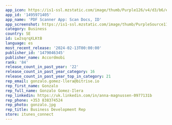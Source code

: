 ```yaml
---
app_icon: https://is1-ssl.mzstatic.com/image/thumb/Purple126/v4/d3/b6/e9/d3b6e921-86b6-2997-0446-59eff58f6a61/AppIcon-0-0-1x_U007ephone-0-10-0-sRGB-0-85-220.png/1024x1024bb.png
app_id: '1495971405'
app_name: 'PDF Scanner App: Scan Docs, ID'
app_screenshot: https://is1-ssl.mzstatic.com/image/thumb/PurpleSource116/v4/e8/48/06/e84806a5-d1d2-cf2f-57a6-58f4a621d3e2/62710cbe-2801-47f6-a993-70ea929714f9_1_Scan_ENG.jpg/1242x2688bb.png
category: Business
country: SE
id: Lw2sqrqXLKtB
language: es
most_recent_release: '2024-02-13T00:00:00'
publisher_id: '1479046345'
publisher_name: Accordmobi
rank: '84'
release_count_in_past_year: '22'
release_count_in_past_year_category: 16
release_count_in_past_year_top_in_category: 21
rep_email: gonzalo.gomez-llera@bitrise.io
rep_first_name: Gonzalo
rep_full_name: Gonzalo Gomez-Ilera
rep_linkedin: https://uk.linkedin.com/in/anna-magnussen-0977131b
rep_phone: +353 838374524
rep_photo: gonzalo.jpg
rep_title: Business Development Rep
store: itunes_connect
---
```

